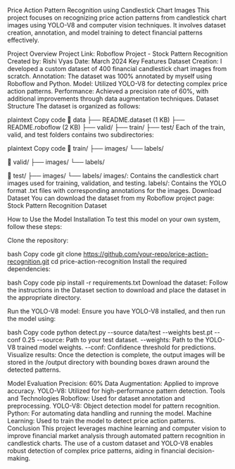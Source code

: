 Price Action Pattern Recognition using Candlestick Chart Images
This project focuses on recognizing price action patterns from candlestick chart images using YOLO-V8 and computer vision techniques. It involves dataset creation, annotation, and model training to detect financial patterns effectively.

Project Overview
Project Link: Roboflow Project - Stock Pattern Recognition
Created by: Rishi Vyas
Date: March 2024
Key Features
Dataset Creation: I developed a custom dataset of 400 financial candlestick chart images from scratch.
Annotation: The dataset was 100% annotated by myself using Roboflow and Python.
Model: Utilized YOLO-V8 for detecting complex price action patterns.
Performance: Achieved a precision rate of 60%, with additional improvements through data augmentation techniques.
Dataset
Structure
The dataset is organized as follows:

plaintext
Copy code
📂 data
    ├── README.dataset (1 KB)
    ├── README.roboflow (2 KB)
    ├── valid/
    ├── train/
    ├── test/
Each of the train, valid, and test folders contains two subdirectories:

plaintext
Copy code
📂 train/
    ├── images/
    └── labels/
    
📂 valid/
    ├── images/
    └── labels/
    
📂 test/
    ├── images/
    └── labels/
images/: Contains the candlestick chart images used for training, validation, and testing.
labels/: Contains the YOLO format .txt files with corresponding annotations for the images.
Download Dataset
You can download the dataset from my Roboflow project page:
Stock Pattern Recognition Dataset

How to Use the Model
Installation
To test this model on your own system, follow these steps:

Clone the repository:

bash
Copy code
git clone https://github.com/your-repo/price-action-recognition.git
cd price-action-recognition
Install the required dependencies:

bash
Copy code
pip install -r requirements.txt
Download the dataset: Follow the instructions in the Dataset section to download and place the dataset in the appropriate directory.

Run the YOLO-V8 model: Ensure you have YOLO-V8 installed, and then run the model using:

bash
Copy code
python detect.py --source data/test --weights best.pt --conf 0.25
--source: Path to your test dataset.
--weights: Path to the YOLO-V8 trained model weights.
--conf: Confidence threshold for predictions.
Visualize results: Once the detection is complete, the output images will be stored in the /output directory with bounding boxes drawn around the detected patterns.

Model Evaluation
Precision: 60%
Data Augmentation: Applied to improve accuracy.
YOLO-V8: Utilized for high-performance pattern detection.
Tools and Technologies
Roboflow: Used for dataset annotation and preprocessing.
YOLO-V8: Object detection model for pattern recognition.
Python: For automating data handling and running the model.
Machine Learning: Used to train the model to detect price action patterns.
Conclusion
This project leverages machine learning and computer vision to improve financial market analysis through automated pattern recognition in candlestick charts. The use of a custom dataset and YOLO-V8 enables robust detection of complex price patterns, aiding in financial decision-making.

